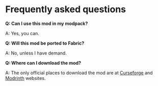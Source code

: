 # Frequently asked questions

**Q: Can I use this mod in my modpack?**

A: Yes, you can.

**Q: Will this mod be ported to Fabric?**

A: No, unless I have demand.

**Q: Where can I download the mod?**

A: The only official places to download the mod are at [Curseforge](https://www.curseforge.com/minecraft/mc-mods/queen-bee) and [Modrinth](https://modrinth.com/mod/queen-bee) websites.
